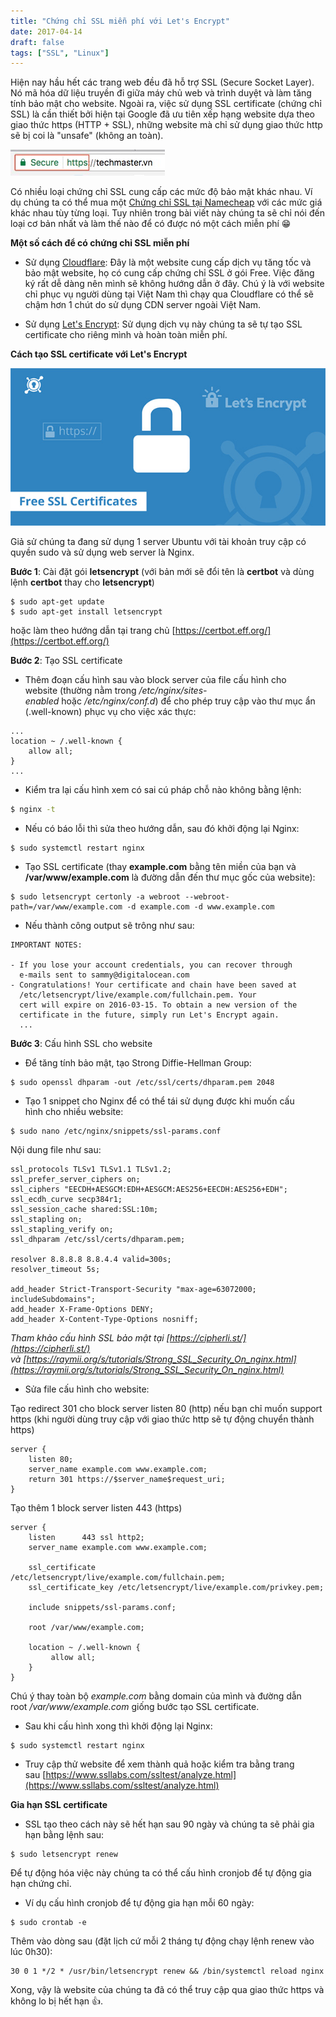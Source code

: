 ```yaml
---
title: "Chứng chỉ SSL miễn phí với Let's Encrypt"
date: 2017-04-14
draft: false
tags: ["SSL", "Linux"]
---
```


Hiện nay hầu hết các trang web đều đã hỗ trợ SSL (Secure Socket Layer). Nó mã hóa dữ liệu truyền đi giữa máy chủ web và trình duyệt và làm tăng tính bảo mật cho website. Ngoài ra, việc sử dụng SSL certificate (chứng chỉ SSL) là cần thiết bởi hiện tại Google đã ưu tiên xếp hạng website dựa theo giao thức https (HTTP + SSL), những website mà chỉ sử dụng giao thức http sẽ bị coi là "unsafe" (không an toàn).

![techmaster.vn](/images/https-techmaster.jpg)

Có nhiều loại chứng chỉ SSL cung cấp các mức độ bảo mật khác nhau. Ví dụ chúng ta có thể mua một [Chứng chỉ SSL tại Namecheap](https://techmaster.vn/posts/34327/cai-dat-chung-chi-ssl-cua-namecheap-voi-nginx) với các mức giá khác nhau tùy từng loại. Tuy nhiên trong bài viết này chúng ta sẽ chỉ nói đến loại cơ bản nhất và làm thế nào để có được nó một cách miễn phí 😁

**Một số cách để có chứng chỉ SSL miễn phí**

- Sử dụng [Cloudflare](https://www.cloudflare.com/): Đây là một website cung cấp dịch vụ tăng tốc và bảo mật website, họ có cung cấp chứng chỉ SSL ở gói Free. Việc đăng ký rất dễ dàng nên mình sẽ không hướng dẫn ở đây. Chú ý là với website chỉ phục vụ người dùng tại Việt Nam thì chạy qua Cloudflare có thể sẽ chậm hơn 1 chút do sử dụng CDN server ngoài Việt Nam.

- Sử dụng [Let's Encrypt](https://letsencrypt.org/): Sử dụng dịch vụ này chúng ta sẽ tự tạo SSL certificate cho riêng mình và hoàn toàn miễn phí.

**Cách tạo SSL certificate với Let's Encrypt**

![SSL certificate](/images/free-ssl-certificates.jpg)

Giả sử chúng ta đang sử dụng 1 server Ubuntu với tài khoản truy cập có quyền sudo và sử dụng web server là Nginx.

**Bước 1**: Cài đặt gói **letsencrypt** (với bản mới sẽ đổi tên là **certbot** và dùng lệnh **certbot** thay cho **letsencrypt**)

```
$ sudo apt-get update
$ sudo apt-get install letsencrypt
```

hoặc làm theo hướng dẫn tại trang chủ [https://certbot.eff.org/](https://certbot.eff.org/)

**Bước 2**: Tạo SSL certificate

- Thêm đoạn cấu hình sau vào block server của file cấu hình cho website (thường nằm trong _/etc/nginx/sites-enabled_ hoặc _/etc/nginx/conf.d_) để cho phép truy cập vào thư mục ẩn (.well-known) phục vụ cho việc xác thực:

```
...
location ~ /.well-known {
    allow all;
}
...

```

- Kiểm tra lại cấu hình xem có sai cú pháp chỗ nào không bằng lệnh:

```bash
$ nginx -t
```

- Nếu có báo lỗi thì sửa theo hướng dẫn, sau đó khởi động lại Nginx:

```
$ sudo systemctl restart nginx
```

- Tạo SSL certificate (thay **example.com** bằng tên miền của bạn và **/var/www/example.com** là đường dẫn đến thư mục gốc của website):

```
$ sudo letsencrypt certonly -a webroot --webroot-path=/var/www/example.com -d example.com -d www.example.com
```

- Nếu thành công output sẽ trông như sau:

```
IMPORTANT NOTES:

- If you lose your account credentials, you can recover through
  e-mails sent to sammy@digitalocean.com
- Congratulations! Your certificate and chain have been saved at
  /etc/letsencrypt/live/example.com/fullchain.pem. Your
  cert will expire on 2016-03-15. To obtain a new version of the
  certificate in the future, simply run Let's Encrypt again.
  ...
```

**Bước 3**: Cấu hình SSL cho website

- Để tăng tính bảo mật, tạo Strong Diffie-Hellman Group:

```
$ sudo openssl dhparam -out /etc/ssl/certs/dhparam.pem 2048
```

- Tạo 1 snippet cho Nginx để có thể tái sử dụng được khi muốn cấu hình cho nhiều website:

```
$ sudo nano /etc/nginx/snippets/ssl-params.conf
```

Nội dung file như sau:

```
ssl_protocols TLSv1 TLSv1.1 TLSv1.2;
ssl_prefer_server_ciphers on;
ssl_ciphers "EECDH+AESGCM:EDH+AESGCM:AES256+EECDH:AES256+EDH";
ssl_ecdh_curve secp384r1;
ssl_session_cache shared:SSL:10m;
ssl_stapling on;
ssl_stapling_verify on;
ssl_dhparam /etc/ssl/certs/dhparam.pem;

resolver 8.8.8.8 8.8.4.4 valid=300s;
resolver_timeout 5s;

add_header Strict-Transport-Security "max-age=63072000; includeSubdomains";
add_header X-Frame-Options DENY;
add_header X-Content-Type-Options nosniff;
```

_Tham khảo cấu hình SSL bảo mật tại [https://cipherli.st/](https://cipherli.st/) và [https://raymii.org/s/tutorials/Strong_SSL_Security_On_nginx.html](https://raymii.org/s/tutorials/Strong_SSL_Security_On_nginx.html)_

- Sửa file cấu hình cho website:

Tạo redirect 301 cho block server listen 80 (http) nếu bạn chỉ muốn support https (khi người dùng truy cập với giao thức http sẽ tự động chuyển thành https)

```
server {
    listen 80;
    server_name example.com www.example.com;
    return 301 https://$server_name$request_uri;
}
```

Tạo thêm 1 block server listen 443 (https)

```
server {
    listen      443 ssl http2;
    server_name example.com www.example.com;

    ssl_certificate     /etc/letsencrypt/live/example.com/fullchain.pem;
    ssl_certificate_key /etc/letsencrypt/live/example.com/privkey.pem;

    include snippets/ssl-params.conf;

    root /var/www/example.com;

    location ~ /.well-known {
         allow all;
    }
}
```

Chú ý thay toàn bộ _example.com_ bằng domain của mình và đường dẫn root _/var/www/example.com_ giống bước tạo SSL certificate.

- Sau khi cấu hình xong thì khởi động lại Nginx:

```
$ sudo systemctl restart nginx
```

- Truy cập thử website để xem thành quả hoặc kiểm tra bằng trang sau [https://www.ssllabs.com/ssltest/analyze.html](https://www.ssllabs.com/ssltest/analyze.html)

**Gia hạn SSL certificate**

- SSL tạo theo cách này sẽ hết hạn sau 90 ngày và chúng ta sẽ phải gia hạn bằng lệnh sau:

```
$ sudo letsencrypt renew
```

Để tự động hóa việc này chúng ta có thể cấu hình cronjob để tự động gia hạn chứng chỉ.

- Ví dụ cấu hình cronjob để tự động gia hạn mỗi 60 ngày:

```
$ sudo crontab -e
```

Thêm vào dòng sau (đặt lịch cứ mỗi 2 tháng tự động chạy lệnh renew vào lúc 0h30):

```
30 0 1 */2 * /usr/bin/letsencrypt renew && /bin/systemctl reload nginx
```

Xong, vậy là website của chúng ta đã có thể truy cập qua giao thức https và không lo bị hết hạn 👍.
